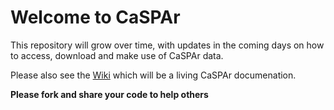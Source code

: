 # Welcome to CaSPAr

This repository will grow over time, with updates in the coming days on how to access, download
and make use of CaSPAr data. 

Please also see the [Wiki](https://github.com/kckornelsen/CaSPAr_Public/wiki) which will be a living CaSPAr documenation.

**Please fork and share your code to help others**
